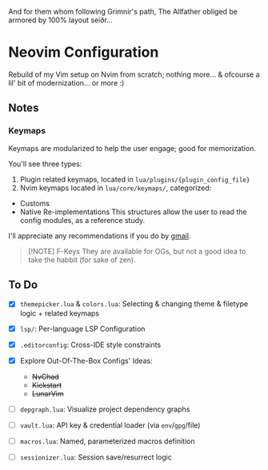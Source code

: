 And for them whom following Grimnir's path, The Allfather
obliged be armored by 100% layout seiðr...

# Neovim Configuration
Rebuild of my Vim setup on Nvim from scratch; nothing more...
& ofcourse a lil' bit of modernization... or more :)

## Notes
### Keymaps
Keymaps are modularized to help the user engage; good for memorization.

You'll see three types:
1. Plugin related keymaps, located in `lua/plugins/{plugin_config_file}`
2. Nvim keymaps located in `lua/core/keymaps/`, categorized:
  - Customs
  - Native Re-implementations
This structures allow the user to read the config modules, as a reference study.

I'll appreciate any recommendations if you do by [gmail](manihabibinava@gmail.com).

> [!NOTE] F-Keys
> They are available for OGs, but not a good idea to take the habbit (for sake of zen).

## To Do
- [x] `themepicker.lua` & `colors.lua`: Selecting & changing theme & filetype logic + related keymaps

- [x] `lsp/`: Per-language LSP Configuration

- [x] `.editorconfig`: Cross-IDE style constraints

- [x] Explore Out-Of-The-Box Configs' Ideas:
  - ~~NvChad~~
  - ~~Kickstart~~
  - ~~LunarVim~~

- [ ] `depgraph.lua`: Visualize project dependency graphs

- [ ] `vault.lua`: API key & credential loader (via `env`/`gpg`/file)

- [ ] `macros.lua`: Named, parameterized macros definition

- [ ] `sessionizer.lua`: Session save/resurrect logic
